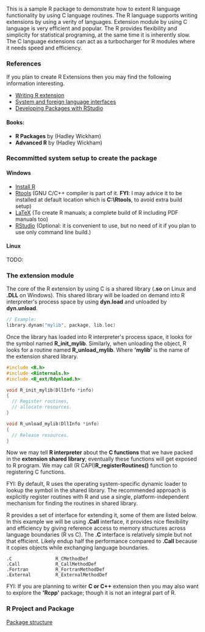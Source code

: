 This is a sample R package to demonstrate how to extent R language functionality by using C language routines. The R language supports writing extensions by using a verity of languages. Extension module by using C language is very efficient and popular. The R provides flexibility and simplicity for statistical programing, at the same time it is inherently slow. The C language extensions can act as a turbocharger for R modules where it needs speed and efficiency.  

### References
If you plan to create R Extensions then you may find the following information interesting.
* [Writing R extension](https://cran.r-project.org/doc/manuals/R-exts.html)  
* [System and foreign language interfaces](https://cran.r-project.org/doc/manuals/r-release/R-exts.html#System-and-foreign-language-interfaces)
* [Developing Packages with RStudio](https://support.rstudio.com/hc/en-us/articles/200486488)
#### Books:
* **R Packages** by (Hadley Wickham)
* **Advanced R** by (Hadley Wickham)

### Recommitted system setup to create the package
#### Windows
* [Install R](https://cran.r-project.org/)
* [Rtools](https://cran.rstudio.com/bin/windows/Rtools/) (GNU C/C++ compiler is part of it. **FYI**: I may advice it to be installed at default location which is **C:\Rtools**, to avoid extra build setup)
* [LaTeX](https://miktex.org/download) (To create R manuals; a complete build of R including PDF manuals too)
* [RStudio](https://www.rstudio.com/) (Optional: it is convenient to use, but no need of it if you plan to use only command line build.)

#### Linux
TODO: 

### The extension module
The core of the R extension by using C is a shared library (**.so** on Linux and **.DLL** on Windows). This shared library will be loaded on demand into R interpreter's process space by using **dyn.load** and unloaded by **dyn.unload**. 
```C
// Example:
library.dynam("mylib", package, lib.loc)
```
Once the library has loaded into R interpreter's process space, it looks for the symbol named **R_init_mylib**. Similarly, when unloading the object, R looks for a routine named **R_unload_mylib**. Where **'mylib'** is the name of the extension shared library.

```C
#include <R.h>
#include <Rinternals.h>
#include <R_ext/Rdynload.h>

void R_init_mylib(DllInfo *info)
{
  // Register routines,
  // allocate resources.
}

void R_unload_mylib(DllInfo *info)
{
  // Release resources.
}
```


Now we may tell **R interpreter** about the **C functions** that we have packed in the **extension shared library**; eventually these functions will get exposed to R program. We may call (R CAPI)**R_registerRoutines()** function to registering C functions.

FYI: By default, R uses the operating system-specific dynamic loader to lookup the symbol in the shared library. The recommended approach is explicitly register routines with R and use a single, platform-independent mechanism for finding the routines in shared library.


R provides a set of interface for extending it, some of them are listed below. In this example we will be using **.Call** interface, it provides nice flexibility and efficiency by giving reference access to memory structures across language boundaries (R vs C). The **.C** interface is relatively simple but not that efficient. Likely endup half the performance compared to **.Call** because it copies objects while exchanging language boundaries.  

```
.C                R_CMethodDef
.Call             R_CallMethodDef
.Fortran          R_FortranMethodDef
.External         R_ExternalMethodDef
```

FYI: If you are planning to writer **C or C++** extension then you may also want to explore the **'Rcpp'** package; though it is not an integral part of R.

### R Project and Package
[Package structure](http://r-pkgs.had.co.nz/package.html)
